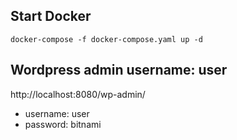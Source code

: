 



## Start Docker
```
docker-compose -f docker-compose.yaml up -d
```

## Wordpress admin username: user
http://localhost:8080/wp-admin/

* username: user
* password: bitnami

